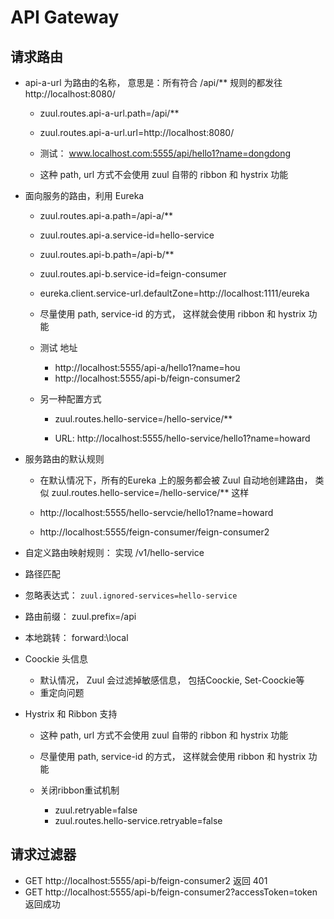 # API Gateway

## 请求路由
- api-a-url 为路由的名称， 意思是：所有符合 /api/** 规则的都发往 http://localhost:8080/
	- zuul.routes.api-a-url.path=/api/**
	- zuul.routes.api-a-url.url=http://localhost:8080/

	- 测试： www.localhost.com:5555/api/hello1?name=dongdong

    - 这种 path, url 方式不会使用 zuul 自带的 ribbon 和 hystrix 功能

- 面向服务的路由，利用 Eureka
	- zuul.routes.api-a.path=/api-a/**
	- zuul.routes.api-a.service-id=hello-service
	- zuul.routes.api-b.path=/api-b/**
	- zuul.routes.api-b.service-id=feign-consumer
	- eureka.client.service-url.defaultZone=http://localhost:1111/eureka

    - 尽量使用 path, service-id 的方式， 这样就会使用 ribbon 和 hystrix 功能

	- 测试 地址
		- http://localhost:5555/api-a/hello1?name=hou
		- http://localhost:5555/api-b/feign-consumer2

    - 另一种配置方式
        - zuul.routes.hello-service=/hello-service/**
        
        - URL: http://localhost:5555/hello-service/hello1?name=howard

- 服务路由的默认规则
    - 在默认情况下，所有的Eureka 上的服务都会被 Zuul 自动地创建路由， 类似 zuul.routes.hello-service=/hello-service/** 这样
   
    - http://localhost:5555/hello-servcie/hello1?name=howard
    - http://localhost:5555/feign-consumer/feign-consumer2
    
- 自定义路由映射规则： 实现 /v1/hello-service

- 路径匹配

- 忽略表达式： `zuul.ignored-services=hello-service`

- 路由前缀： zuul.prefix=/api

- 本地跳转： forward:\local

- Coockie 头信息 
    - 默认情况， Zuul 会过滤掉敏感信息， 包括Coockie, Set-Coockie等
    - 重定向问题
    
- Hystrix 和 Ribbon 支持
    - 这种 path, url 方式不会使用 zuul 自带的 ribbon 和 hystrix 功能
    - 尽量使用 path, service-id 的方式， 这样就会使用 ribbon 和 hystrix 功能

    - 关闭ribbon重试机制
        - zuul.retryable=false
        - zuul.routes.hello-service.retryable=false

## 请求过滤器
- GET http://localhost:5555/api-b/feign-consumer2 返回 401 
- GET http://localhost:5555/api-b/feign-consumer2?accessToken=token 返回成功


